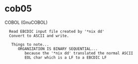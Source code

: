 # cob05

COBOL (GnuCOBOL) 

      Read EBCDIC input file created by '*nix dd'
      Convert to ASCII and write.
      
       Things to note...
          ORGANIZATION IS BINARY SEQUENTIAL...
             because the '*nix dd' translated the normal ASCII
             EOL char which is a LF to a EBCDIC LF